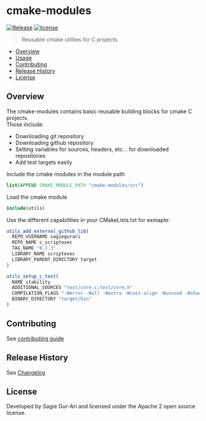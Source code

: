 # cmake-modules

[![Release](https://img.shields.io/github/v/release/sagiegurari/cmake-modules)](https://github.com/sagiegurari/cmake-modules/releases)
[![license](https://img.shields.io/github/license/sagiegurari/cmake-modules)](https://github.com/sagiegurari/cmake-modules/blob/master/LICENSE)

> Reusable cmake utilties for C projects.

* [Overview](#overview)
* [Usage](#usage)
* [Contributing](.github/CONTRIBUTING.md)
* [Release History](CHANGELOG.md)
* [License](#license)

<a name="overview"></a>
## Overview
The cmake-modules contains basic reusable building blocks for cmake C projects.<br>
Those include:

* Downloading git repository
* Downloading github repository
* Setting variables for sources, headers, etc... for downloaded repositories
* Add test targets easily

<a name="usage"></a>

Include the cmake modules in the module path

```cmake
list(APPEND CMAKE_MODULE_PATH "cmake-modules/src")
```

Load the cmake module

```cmake
include(utils)
```

Use the different capabilities in your CMakeLists.txt for exmaple:

```cmake
utils_add_external_github_lib(
  REPO_USERNAME sagiegurari
  REPO_NAME c_scriptexec
  TAG_NAME "0.1.3"
  LIBRARY_NAME scriptexec
  LIBRARY_PARENT_DIRECTORY target
)

utils_setup_c_test(
  NAME stability
  ADDITIONAL_SOURCES "test/core.c;test/core.h"
  COMPILATION_FLAGS "-Werror -Wall -Wextra -Wcast-align -Wunused -Wshadow -Wpedantic"
  BINARY_DIRECTORY "target/bin"
)
```

## Contributing
See [contributing guide](.github/CONTRIBUTING.md)

<a name="history"></a>
## Release History

See [Changelog](CHANGELOG.md)

<a name="license"></a>
## License
Developed by Sagie Gur-Ari and licensed under the Apache 2 open source license.
